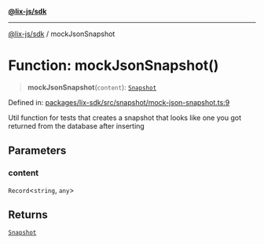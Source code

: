 [**@lix-js/sdk**](../README.md)

***

[@lix-js/sdk](../README.md) / mockJsonSnapshot

# Function: mockJsonSnapshot()

> **mockJsonSnapshot**(`content`): [`Snapshot`](../type-aliases/Snapshot.md)

Defined in: [packages/lix-sdk/src/snapshot/mock-json-snapshot.ts:9](https://github.com/opral/monorepo/blob/f6145848c50035d05b8b3729072a23a67228ebc3/packages/lix-sdk/src/snapshot/mock-json-snapshot.ts#L9)

Util function for tests that creates a snapshot that looks like one you got returned from the database after inserting

## Parameters

### content

`Record`\<`string`, `any`\>

## Returns

[`Snapshot`](../type-aliases/Snapshot.md)
